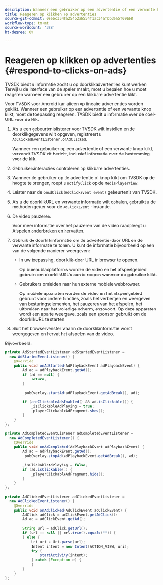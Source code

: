 ```yaml
---
description: Wanneer een gebruiker op een advertentie of een verwante knop klikt, moet de toepassing reageren. TVSDK biedt u informatie over de doel-URL voor de klik.
title: Reageren op klikken op advertenties
source-git-commit: 02ebc3548a254b2a6554f1ab34afbb3ea5f09bb8
workflow-type: tm+mt
source-wordcount: '328'
ht-degree: 0%

---
```


# Reageren op klikken op advertenties {#respond-to-clicks-on-ads}

TVSDK biedt u informatie zodat u op doorklikadvertenties kunt werken. Terwijl u de interface van de speler maakt, moet u bepalen hoe u moet reageren wanneer een gebruiker op een klikbare advertentie klikt.

Voor TVSDK voor Android kan alleen op lineaire advertenties worden geklikt.
Wanneer een gebruiker op een advertentie of een verwante knop klikt, moet de toepassing reageren. TVSDK biedt u informatie over de doel-URL voor de klik.

1. Als u een gebeurtenislistener voor TVSDK wilt instellen en de doorklikgegevens wilt opgeven, registreert u `AdClickedEventListener.onAdClicked`.

   Wanneer een gebruiker op een advertentie of een verwante knop klikt, verzendt TVSDK dit bericht, inclusief informatie over de bestemming voor de klik.
1. Gebruikersinteracties controleren op klikbare advertenties.
1. Wanneer de gebruiker op de advertentie of knop klikt om TVSDK op de hoogte te brengen, roept u `notifyClick` op de `MediaPlayerView`.
1. Luister naar de `onAdClick(AdClickEvent event)` gebeurtenis van TVSDK.
1. Als u de doorklikURL en verwante informatie wilt ophalen, gebruikt u de methoden getter voor de `AdClickEvent` -instantie.
1. De video pauzeren.

   Voor meer informatie over het pauzeren van de video raadpleegt u  [Afspelen onderbreken en hervatten](../../ad-insertion/clickable-ads/android-3x-pausing-resuming-playback.md).
1. Gebruik de doorklikinformatie om de advertentie-door URL en de verwante informatie te tonen. U kunt de informatie bijvoorbeeld op een van de volgende manieren weergeven:

   * In uw toepassing, door klik-door URL in browser te openen.

     Op bureaubladplatforms worden de video en het afspeelgebied gebruikt om doorklikURL&#39;s aan te roepen wanneer de gebruiker klikt.
   * Gebruikers omleiden naar hun externe mobiele webbrowser.

     Op mobiele apparaten worden de video en het afspeelgebied gebruikt voor andere functies, zoals het verbergen en weergeven van besturingselementen, het pauzeren van het afspelen, het uitbreiden naar het volledige scherm, enzovoort. Op deze apparaten wordt een aparte weergave, zoals een sponsor, gebruikt om de doorklikURL te starten.

1. Sluit het browservenster waarin de doorklikinformatie wordt weergegeven en hervat het afspelen van de video.

<!--<a id="example_2D93228E510D438C8AB5559897817A47"></a>-->

Bijvoorbeeld:

```java
private AdStartedEventListener adStartedEventListener =  
  new AdStartedEventListener() { 
    @Override 
    public void onAdStarted(AdPlaybackEvent adPlaybackEvent) { 
        Ad ad = adPlaybackEvent.getAd(); 
        if (ad == null) { 
            return; 
        } 
 
        _pubOverlay.startAd(adPlaybackEvent.getAdBreak(), ad); 
 
        if (areClickableAdsEnabled() && ad.isClickable()) { 
            _isClickableAdPlaying = true; 
            _playerClickableAdFragment.show(); 
        } 
    } 
}; 
 
private AdCompletedEventListener adCompletedEventListener =  
  new AdCompletedEventListener() { 
    @Override 
    public void onAdCompleted(AdPlaybackEvent adPlaybackEvent) { 
        Ad ad = adPlaybackEvent.getAd(); 
        _pubOverlay.stopAd(adPlaybackEvent.getAdBreak(), ad); 
 
        _isClickableAdPlaying = false; 
        if (ad.isClickable()) { 
            _playerClickableAdFragment.hide(); 
        } 
    } 
}; 
 
private AdClickedEventListener adClickedEventListener =  
  new AdClickedEventListener() { 
    @Override 
    public void onAdClicked(AdClickEvent adClickEvent) { 
        AdClick adClick = adClickEvent.getAdClick(); 
        Ad ad = adClickEvent.getAd(); 
 
        String url = adClick.getUrl(); 
        if (url == null || url.trim().equals("")) { 
        } else { 
            Uri uri = Uri.parse(url); 
            Intent intent = new Intent(ACTION_VIEW, uri); 
            try { 
                startActivity(intent); 
            } catch (Exception e) { 
            } 
        } 
    } 
}; 
```
